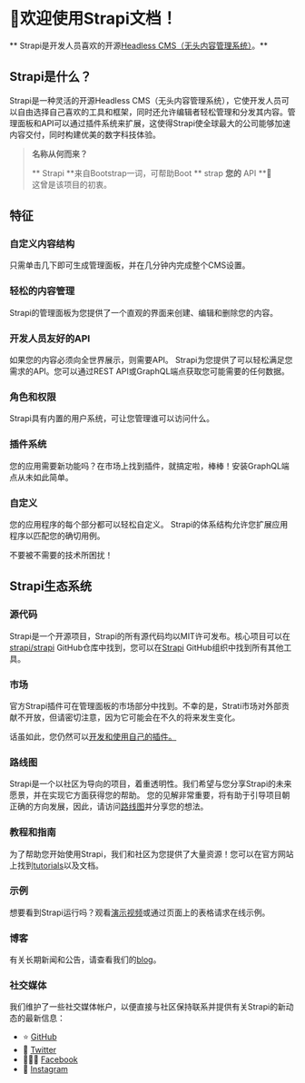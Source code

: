 # 🚀欢迎使用Strapi文档！

** Strapi是开发人员喜欢的开源[Headless CMS（无头内容管理系统）](https://strapi.io)。**

## Strapi是什么？

Strapi是一种灵活的开源Headless CMS（无头内容管理系统），它使开发人员可以自由选择自己喜欢的工具和框架，同时还允许编辑者轻松管理和分发其内容。管理面板和API可以通过插件系统来扩展，这使得Strapi使全球最大的公司能够加速内容交付，同时构建优美的数字科技体验。

> **名称从何而来？**
>
> ** Strapi **来自Bootstrap一词，可帮助Boot ** strap **您的** API **🎉<br>
> 这曾是该项目的初衷。


## 特征

### 自定义内容结构

只需单击几下即可生成管理面板，并在几分钟内完成整个CMS设置。

### 轻松的内容管理

Strapi的管理面板为您提供了一个直观的界面来创建、编辑和删除您的内容。

### 开发人员友好的API

如果您的内容必须向全世界展示，则需要API。 Strapi为您提供了可以轻松满足您需求的API。您可以通过REST API或GraphQL端点获取您可能需要的任何数据。

### 角色和权限

Strapi具有内置的用户系统，可让您管理谁可以访问什么。

### 插件系统

您的应用需要新功能吗？在市场上找到插件，就搞定啦，棒棒！安装GraphQL端点从未如此简单。

### 自定义

您的应用程序的每个部分都可以轻松自定义。 Strapi的体系结构允许您扩展应用程序以匹配您的确切用例。

不要被不需要的技术所困扰！

## Strapi生态系统

### 源代码

Strapi是一个开源项目，Strapi的所有源代码均以MIT许可发布。核心项目可以在[strapi/strapi](https://github.com/strapi/strapi) GitHub仓库中找到，您可以在[Strapi](https://github.com/strapi) GitHub组织中找到所有其他工具。

### 市场

官方Strapi插件可在管理面板的市场部分中找到。不幸的是，Strati市场对外部贡献不开放，但请密切注意，因为它可能会在不久的将来发生变化。

话虽如此，您仍然可以[开发和使用自己的插件。](../plugin-development/quick-start.md)

### 路线图

Strapi是一个以社区为导向的项目，着重透明性。我们希望与您分享Strapi的未来愿景，并在实现它方面获得您的帮助。
您的见解非常重要，将有助于引导项目朝正确的方向发展，因此，请访问[路线图](https://portal.productboard.com/strapi)并分享您的想法。

### 教程和指南

为了帮助您开始使用Strapi，我们和社区为您提供了大量资源！您可以在官方网站上找到[tutorials](https://strapi.io/tutorials/)以及文档。

### 示例

想要看到Strapi运行吗？观看[演示视频](https://strapi.io/demo)或通过页面上的表格请求在线示例。

### 博客

有关长期新闻和公告，请查看我们的[blog](https://strapi.io/blog)。

### 社交媒体

我们维护了一些社交媒体帐户，以便直接与社区保持联系并提供有关Strapi的新动态的最新信息：

- ⭐️ [GitHub](https://github.com/strapi/strapi)
- 🐧 [Twitter](https://twitter.com/strapijs)
- 👩🏻‍💻 [Facebook](https://www.facebook.com/strapijs/)
- 📸 [Instagram](https://www.instagram.com/strapijs/)